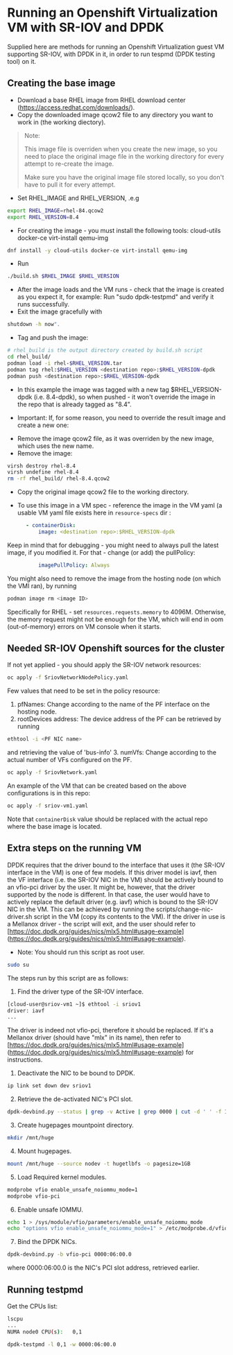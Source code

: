 # Running an Openshift Virtualization VM with SR-IOV and DPDK
Supplied here are methods for running an Openshift Virtualization guest VM supporting SR-IOV, with DPDK in it, in order to run tespmd (DPDK testing tool) on it.


## Creating the base image
- Download a base RHEL image from RHEL download center (https://access.redhat.com/downloads/).
- Copy the downloaded image qcow2 file to any directory you want to work in (the working diectory).
> Note:
>
> This image file is overriden when you create the new image, so you need to place the original image file in the working directory for every attempt to re-create the image.
>
> Make sure you have the original image file stored locally, so you don't have to pull it for every attempt.
- Set RHEL_IMAGE and RHEL_VERSION, .e.g
```bash
export RHEL_IMAGE=rhel-84.qcow2
export RHEL_VERSION=8.4
```
- For creating the image - you must install the following tools:
  cloud-utils
  docker-ce
  virt-install
  qemu-img
```bash
dnf install -y cloud-utils docker-ce virt-install qemu-img
```
- Run
```bash
./build.sh $RHEL_IMAGE $RHEL_VERSION
```
- After the image loads and the VM runs - check that the image is created as you expect it, for example:
 Run "sudo dpdk-testpmd" and verify it runs successfully.
- Exit the image gracefully with
```bash
shutdown -h now".
```
- Tag and push the image:
```bash
# rhel_build is the output directory created by build.sh script
cd rhel_build/
podman load -i rhel-$RHEL_VERSION.tar
podman tag rhel:$RHEL_VERSION <destination repo>:$RHEL_VERSION-dpdk
podman push <destination repo>:$RHEL_VERSION-dpdk
```
* In this example the image was tagged with a new tag $RHEL_VERSION-dpdk (i.e. 8.4-dpdk), so when pushed - it won't override the image in the repo that is already tagged as "8.4".

* Important: If, for some reason, you need to override the result image and create a new one:
 - Remove the image qcow2 file, as it was overriden by the new image, which uses the new name.
 - Remove the image:
  ```bash
  virsh destroy rhel-8.4
  virsh undefine rhel-8.4
  rm -rf rhel_build/ rhel-8.4.qcow2
  ```
 - Copy the original image qcow2 file to the working directory.

* To use this image in a VM spec - reference the image in the VM yaml (a usable VM yaml file exists here in `resource-specs` dir :
```yaml
      - containerDisk:
          image: <destination repo>:$RHEL_VERSION-dpdk
```
 Keep in mind that for debugging - you might need to always pull the latest image, if you modified it. For that - change (or add) the pullPolicy:
```yaml
          imagePullPolicy: Always
```
 You might also need to remove the image from the hosting node (on which the VMI ran), by running
```bash
podman image rm <image ID>
```
 Specifically for RHEL - set `resources.requests.memory` to 4096M. Otherwise, the memory request might not be enough for the VM, which will end in oom (out-of-memory) errors on VM console when it starts.


## Needed SR-IOV Openshift sources for the cluster
If not yet applied - you should apply the SR-IOV network resources:
```bash
oc apply -f SriovNetworkNodePolicy.yaml
```
Few values that need to be set in the policy resource:
1. pfNames: Change according to the name of the PF interface on the hosting node.
2. rootDevices address: The device address of the PF can be retrieved by running
```bash
ethtool -i <PF NIC name>
```
and retrieving the value of 'bus-info'
3. numVfs: Change according to the actual number of VFs configured on the PF.


```bash
oc apply -f SriovNetwork.yaml
```
An example of the VM that can be created based on the above configurations is in this repo:
```bash
oc apply -f sriov-vm1.yaml
```
Note that `containerDisk` value should be replaced with the actual repo where the base image is located.


## Extra steps on the running VM
DPDK requires that the driver bound to the interface that uses it (the SR-IOV interface in the VM) is one of few models.
If this driver model is iavf, then the VF interface (i.e. the SR-IOV NIC in the VM) should be actively bound to an vfio-pci driver by the user.
It might be, however, that the driver supported by the node is different. In that case, the user would have to actively replace the default driver (e.g. iavf) which is bound to the SR-IOV NIC in the VM.
This can be achieved by running the scripts/change-nic-driver.sh script in the VM (copy its contents to the VM).
If the driver in use is a Mellanox driver - the script will exit, and the user should refer to [https://doc.dpdk.org/guides/nics/mlx5.html#usage-example] (https://doc.dpdk.org/guides/nics/mlx5.html#usage-example).
* Note: You should run this script as root user.
```bash
sudo su
```

The steps run by this script are as follows:
1. Find the driver type of the SR-IOV interface.
```bash
[cloud-user@sriov-vm1 ~]$ ethtool -i sriov1
driver: iavf
...
```
The driver is indeed not vfio-pci, therefore it should be replaced.
If it's a Mellanox driver (should have "mlx" in its name), then refer to [https://doc.dpdk.org/guides/nics/mlx5.html#usage-example] (https://doc.dpdk.org/guides/nics/mlx5.html#usage-example) for instructions.
1. Deactivate the NIC to be bound to DPDK.
```bash
ip link set down dev sriov1
```
2. Retrieve the de-activated NIC's PCI slot.
```bash
dpdk-devbind.py --status | grep -v Active | grep 0000 | cut -d ' ' -f 1 | paste -sd ' '
```
3. Create hugepages mountpoint directory.
```bash
mkdir /mnt/huge
```
4. Mount hugepages.
```bash
mount /mnt/huge --source nodev -t hugetlbfs -o pagesize=1GB
```
5. Load Required kernel modules.
```bash
modprobe vfio enable_unsafe_noiommu_mode=1
modprobe vfio-pci
```
6. Enable unsafe IOMMU.
```bash
echo 1 > /sys/module/vfio/parameters/enable_unsafe_noiommu_mode
echo "options vfio enable_unsafe_noiommu_mode=1" > /etc/modprobe.d/vfio-noiommu.conf
```
7. Bind the DPDK NICs.
```bash
dpdk-devbind.py -b vfio-pci 0000:06:00.0
```
where 0000:06:00.0 is the NIC's PCI slot address, retrieved earlier.


## Running testpmd
Get the CPUs list:
```bash
lscpu
...
NUMA node0 CPU(s):   0,1

```
```bash
dpdk-testpmd -l 0,1 -w 0000:06:00.0
```
